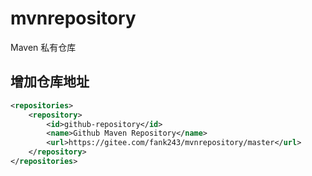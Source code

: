 # mvnrepository

Maven 私有仓库

## 增加仓库地址

```xml
<repositories>
    <repository>
        <id>github-repository</id>
        <name>Github Maven Repository</name>
        <url>https://gitee.com/fank243/mvnrepository/master</url>
    </repository>
</repositories>
```

